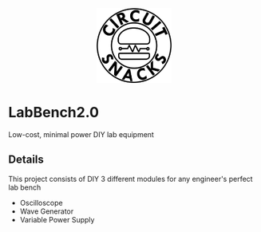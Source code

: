<center><img src="Circuit_Snacks_Logo.png" alt="Logo"
	title="Logo" width="150" height="150"/> </center>

# LabBench2.0
Low-cost, minimal power DIY lab equipment

## Details
This project consists of DIY 3 different modules for any engineer's perfect lab bench

* Oscilloscope 
* Wave Generator
* Variable Power Supply
